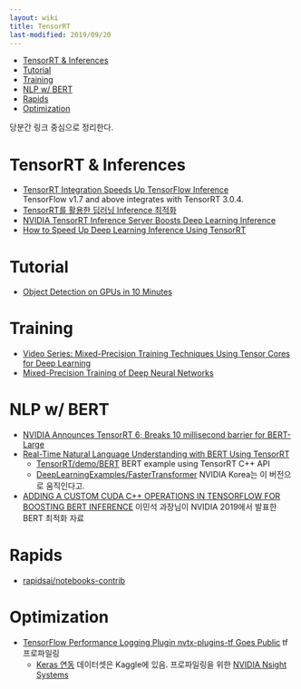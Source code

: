 ```yaml
---
layout: wiki 
title: TensorRT
last-modified: 2019/09/20
---
```


<!-- TOC -->

- [TensorRT & Inferences](#tensorrt--inferences)
- [Tutorial](#tutorial)
- [Training](#training)
- [NLP w/ BERT](#nlp-w-bert)
- [Rapids](#rapids)
- [Optimization](#optimization)

<!-- /TOC -->

당분간 링크 중심으로 정리한다.

# TensorRT & Inferences
- [TensorRT Integration Speeds Up TensorFlow Inference](https://devblogs.nvidia.com/tensorrt-integration-speeds-tensorflow-inference/)  
TensorFlow v1.7 and above integrates with TensorRT 3.0.4. 
- [TensorRT를 활용한 딥러닝 Inference 최적화](https://www.slideshare.net/deview/232-dl-inference-optimization-using-tensor-rt-1-119162975)
- [NVIDIA TensorRT Inference Server Boosts Deep Learning Inference](https://devblogs.nvidia.com/nvidia-serves-deep-learning-inference/)
- [How to Speed Up Deep Learning Inference Using TensorRT](https://devblogs.nvidia.com/speed-up-inference-tensorrt/)

# Tutorial
- [Object Detection on GPUs in 10 Minutes](https://devblogs.nvidia.com/object-detection-gpus-10-minutes/)

# Training
- [Video Series: Mixed-Precision Training Techniques Using Tensor Cores for Deep Learning](https://devblogs.nvidia.com/video-mixed-precision-techniques-tensor-cores-deep-learning/)
- [Mixed-Precision Training of Deep Neural Networks](https://devblogs.nvidia.com/mixed-precision-training-deep-neural-networks/)

# NLP w/ BERT
- [NVIDIA Announces TensorRT 6; Breaks 10 millisecond barrier for BERT-Large](https://news.developer.nvidia.com/tensorrt6-breaks-bert-record/)
- [Real-Time Natural Language Understanding with BERT Using TensorRT](https://devblogs.nvidia.com/nlu-with-tensorrt-bert/)
    - [TensorRT/demo/BERT](https://github.com/NVIDIA/TensorRT/tree/release/5.1/demo/BERT) BERT example using TensorRT C++ API
    - [DeepLearningExamples/FasterTransformer](https://github.com/NVIDIA/DeepLearningExamples/tree/master/FasterTransformer) NVIDIA Korea는 이 버전으로 움직인다고.
- [ADDING A CUSTOM CUDA C++ OPERATIONS IN TENSORFLOW FOR BOOSTING BERT INFERENCE](https://on-demand-gtc.gputechconf.com/gtcnew/sessionview.php?sessionName=skr9108-adding+a+custom+cuda+c%2b%2b+operations+in+tensorflow+for+boosting+bert+inference) 이민석 과장님이 NVIDIA 2019에서 발표한 BERT 최적화 자료

# Rapids
- [rapidsai/notebooks-contrib](https://github.com/rapidsai/notebooks-contrib/tree/master/getting_started_notebooks/intro_tutorials)

# Optimization
- [TensorFlow Performance Logging Plugin nvtx-plugins-tf Goes Public](https://devblogs.nvidia.com/tensorflow-performance-logging-plugin-nvtx-plugins-tf-public/) tf 프로파일링
    - [Keras 연동](https://nvtx-plugins.readthedocs.io/en/latest/templates/examples.html) 데이터셋은 Kaggle에 있음. 프로파일링을 위한 [NVIDIA Nsight Systems](https://developer.nvidia.com/nsight-systems)
